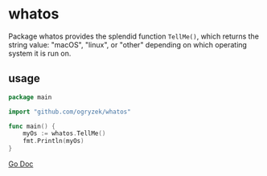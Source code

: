 # whatos

Package whatos provides the splendid function `TellMe()`, which returns the string value: "macOS", "linux", or "other" depending on which operating system it is run on.  
  
## usage

```go
package main

import "github.com/ogryzek/whatos"

func main() {
	myOs := whatos.TellMe()
	fmt.Println(myOs)
}

```
  
[Go Doc](https://godoc.org/github.com/ogryzek/whatos)  

